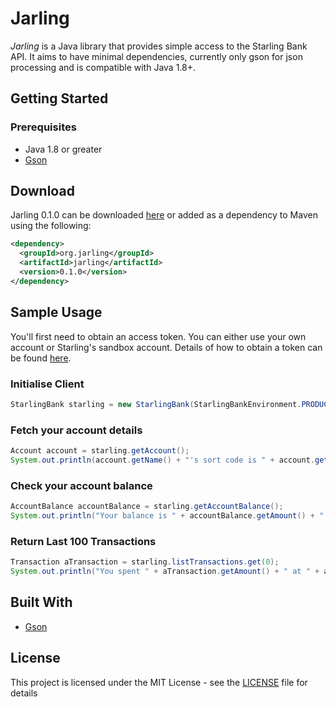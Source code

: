 # Jarling
*Jarling* is a Java library that provides simple access to the Starling Bank API.  It aims to have minimal dependencies, currently only gson for json processing and is compatible with Java 1.8+.

## Getting Started

### Prerequisites
* Java 1.8 or greater
* [Gson](https://github.com/google/gson)

## Download
Jarling 0.1.0 can be downloaded [here](https://oss.sonatype.org/service/local/repositories/releases/content/org/jarling/jarling/0.1.0/jarling-0.1.0.jar) or added as a dependency to Maven using the following:

```xml
<dependency>
  <groupId>org.jarling</groupId>
  <artifactId>jarling</artifactId>
  <version>0.1.0</version>
</dependency>
```

## Sample Usage
You'll first need to obtain an access token.  You can either use your own account or Starling's sandbox account.
Details of how to obtain a token can be found [here](https://developer.starlingbank.com/get-started).

### Initialise Client
```java
StarlingBank starling = new StarlingBank(StarlingBankEnvironment.PRODUCTION, "<my_personal_access_token>");
```

### Fetch your account details
```java
Account account = starling.getAccount();
System.out.println(account.getName() + "'s sort code is " + account.getSortCode() + " and your account number is " + account.getNumber());
```

### Check your account balance
```java
AccountBalance accountBalance = starling.getAccountBalance();
System.out.println("Your balance is " + accountBalance.getAmount() + " " + accountBalance.getCurrency());

```

### Return Last 100 Transactions
```java
Transaction aTransaction = starling.listTransactions.get(0);
System.out.println("You spent " + aTransaction.getAmount() + " at " + aTransaction.getNarrative()); 
```


## Built With
* [Gson](https://github.com/google/gson)


## License
This project is licensed under the MIT License - see the [LICENSE]() file for details
